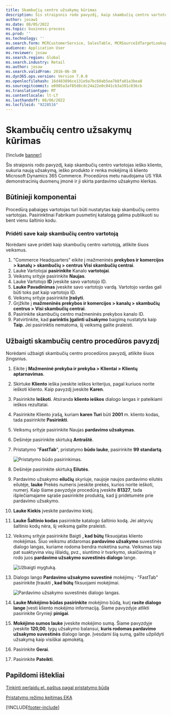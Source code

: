 ```yaml
---
title: Skambučių centro užsakymų kūrimas
description: Šis straipsnis rodo pavyzdį, kaip skambučių centro vartotojas ieško kliento, sukuria naują užsakymą, ieško produkto ir renka mokėjimą iš kliento Microsoft Dynamics 365 Commerce.
author: josaw1
ms.date: 08/05/2022
ms.topic: business-process
ms.prod: ''
ms.technology: ''
ms.search.form: MCRCustomerService, SalesTable, MCRSourceIdTargetLookup, MCRSalesQuickQuote, MCRSalesOrderRecap, MCRCustPaymDialog, MCRCustPaymLookup
audience: Application User
ms.reviewer: josaw
ms.search.region: Global
ms.search.industry: Retail
ms.author: josaw
ms.search.validFrom: 2016-06-30
ms.dyn365.ops.version: Version 7.0.0
ms.openlocfilehash: 16d483896ce131e9a7bc60ab5ea7b8fa01a3bea8
ms.sourcegitcommit: e0905a3af85d8cdc24a22e0c041cb3a391c036cb
ms.translationtype: MT
ms.contentlocale: lt-LT
ms.lasthandoff: 08/06/2022
ms.locfileid: "9228516"
---
```

# <a name="create-call-center-orders"></a>Skambučių centro užsakymų kūrimas

[!include [banner](../includes/banner.md)]

Šis straipsnis rodo pavyzdį, kaip skambučių centro vartotojas ieško kliento, sukuria naują užsakymą, ieško produkto ir renka mokėjimą iš kliento Microsoft Dynamics 365 Commerce. Procedūros metu naudojama US YRA demonstracinių duomenų įmonė ir ji skirta pardavimo užsakymo klerkas. 

## <a name="prerequisites"></a>Būtinieji komponentai

Procedūrą pabaigęs vartotojas turi būti nustatytas kaip skambučių centro vartotojas. Pasirinktinai Fabrikam pusmetinį katalogą galima publikuoti su bent vienu šaltinio kodu.

### <a name="add-yourself-as-a-call-center-user"></a>Pridėti save kaip skambučių centro vartotoją

Norėdami save pridėti kaip skambučių centro vartotoją, atlikite šiuos veiksmus.

1. "Commerce Headquarters" eikite į mažmeninės **prekybos ir komercijos \> kanalų \> skambučių \> centrus Visi skambučių centrai**.
1. Lauke Vartotojai **pasirinkite** Kanalo **vartotojai**.
1. Veiksmų srityje pasirinkite **Naujas**.
1. Lauke Vartotojo **ID** įveskite savo vartotojo ID.
1. **Lauke Pavadinimas** įveskite savo vartotojo vardą. Vartotojo vardas gali būti toks pat kaip vartotojo ID.
1. Veiksmų srityje pasirinkite **Įrašyti**.
1. Grįžkite į **mažmeninės prekybos ir komercijos \> kanalų \> skambučių centrus \> Visi skambučių centrai**.
1. Pasirinkite skambučių centro mažmeninės prekybos kanalo ID.
1. Patvirtinkite, kad **parinktis Įgalinti užsakymo** baigimą nustatyta kaip **Taip**. Jei pasirinktis nematoma, šį veiksmą galite praleisti.

## <a name="complete-the-example-call-center-procedure"></a>Užbaigti skambučių centro procedūros pavyzdį

Norėdami užbaigti skambučių centro procedūros pavyzdį, atlikite šiuos žingsnius.

1. Eikite į **Mažmeninė prekyba ir prekyba \> Klientai \> Klientų aptarnavimas**.
1. Skirtuke **Kliento** ieška įveskite ieškos kriterijus, pagal kuriuos norite ieškoti kliento. Kaip pavyzdį įveskite **Karen**.
1. Pasirinkite **Ieškoti**. Atsiranda **kliento ieškos** dialogo langas ir pateikiami ieškos rezultatai.
1. Pasirinkite Kliento įrašą, kuriam **karen Turi** būti **2001** m. kliento kodas, tada pasirinkite **Pasirinkti**.
1. Veiksmų srityje pasirinkite Naujas **pardavimo užsakymas**.
1. Dešinėje pasirinkite skirtuką **Antraštė**.
1. Pristatymo "**FastTab**", pristatymo **būdo lauke**, pasirinkite **99 standartą**.

    ![Pristatymo būdo pasirinkimas.](../media/Select_Mode_of_Delivery.png)

1. Dešinėje pasirinkite skirtuką **Eilutės**.
1. Pardavimo užsakymo **eilučių** skyriuje, naujoje naujos pardavimo eilutės eilutėje, **lauke** Prekės numeris įveskite prekės, kurios norite ieškoti, numerį. Kaip šiame pavyzdyje procedūrą įveskite **81327**, tada išplečiamajame sąraše pasirinkite produktą, kad jį pridėtumėte prie pardavimo užsakymo.
1. **Lauke Kiekis** įveskite pardavimo kiekį.
1. **Lauke Šaltinio kodas** pasirinkite katalogo šaltinio kodą. Jei aktyvių šaltinio kodų nėra, šį veiksmą galite praleisti.
1. Veiksmų srityje pasirinkite Baigti **, kad būtų** fiksuojatas kliento mokėjimas. Šiuo veiksmu atidaromas **pardavimo užsakymo** suvestinės dialogo langas, kuriame rodoma bendra mokėtina suma. Veiksmas taip pat suaktyvina visų išlaidų, pvz., siuntimo ir tvarkymo, skaičiavimą ir rodo juos **pardavimo užsakymo suvestinės dialogo** lange.

    ![Užbaigti mygtuką.](../media/Complete_button.png)

1. Dialogo lango **Pardavimo užsakymo suvestinė** mokėjimų **·** "FastTab" pasirinkite Įtraukti **, kad būtų** fiksuojami mokėjimai.

    ![Pardavimo užsakymo suvestinės dialogo langas.](../media/order_summary.png)

1. **Lauke Mokėjimo būdas pasirinkite** mokėjimo būdą, kurį **rasite dialogo lange** Įvesti kliento mokėjimo informaciją. Šiame pavyzdyje atlikti pasirinkite Grynieji **pinigai**.
1. **Mokėjimo sumos lauke** įveskite mokėjimo sumą. Šiame pavyzdyje įveskite **120,00**, lygų užsakymo balansui, **kuris rodomas pardavimo užsakymo suvestinės** dialogo lange. Įvesdami šią sumą, galite užpildyti užsakymą kaip visiškai apmokėtą.
1. Pasirinkite **Gerai**.
1. Pasirinkite **Pateikti**.

## <a name="additional-resources"></a>Papildomi ištekliai

[Tinkinti perlaidų el. paštus pagal pristatymo būdą](../customize-email-delivery-mode.md)

[Pristatymo režimo keitimas EKA](../pos-change-delivery-mode.md)

[!INCLUDE[footer-include](../../includes/footer-banner.md)]
